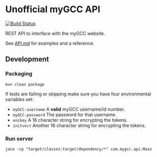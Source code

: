 # Unofficial myGCC API

[![Build Status](https://travis-ci.com/davidcorbin/mygcc-api.svg?token=dxqddm4qxdWvzPBrhpv6&branch=master)](https://travis-ci.com/davidcorbin/mygcc-api)

REST API to interface with the myGCC website.

See [API.md](API.md) for examples and a reference.

## Development

### Packaging
```mvn clean package```

If tests are failing or skipping make sure you have four environmental variables set:
- `myGCC-username` A **valid** myGCC username/id number.
- `myGCC-password` The password for that username.
- `enckey` A 16 character string for encrypting the tokens.
- `initvect` Another 16 character string for encrypting the tokens.

### Run server
```java -cp "target/classes:target/dependency/*" com.mygcc.api.Main```
